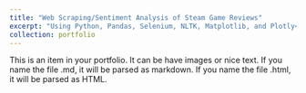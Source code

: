 ```yaml
---
title: "Web Scraping/Sentiment Analysis of Steam Game Reviews"
excerpt: "Using Python, Pandas, Selenium, NLTK, Matplotlib, and Plotly<br/><img src='/images/500x300.png'>"
collection: portfolio
---
```


This is an item in your portfolio. It can be have images or nice text. If you name the file .md, it will be parsed as markdown. If you name the file .html, it will be parsed as HTML. 
